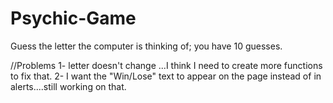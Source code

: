 # Psychic-Game

Guess the letter the computer is thinking of; you have 10 guesses.

//Problems
1- letter doesn't change
...I think I need to create more functions to fix that.
2- I want the "Win/Lose" text to appear on the page instead of in alerts....still working on that.
